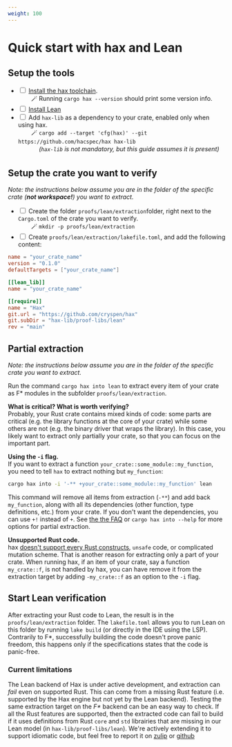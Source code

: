 ```yaml
---
weight: 100
---
```


# Quick start with hax and Lean

## Setup the tools

 - <input type="checkbox" class="user-checkable"/> [Install the hax toolchain](https://github.com/hacspec/hax?tab=readme-ov-file#installation).  
   <span style="margin-right:30px;"></span>🪄 Running `cargo hax --version` should print some version info.
 - <input type="checkbox" class="user-checkable"/> [Install Lean](https://lean-lang.org/install/)
  - <input type="checkbox" class="user-checkable"/> Add `hax-lib` as a dependency to your crate, enabled only when using hax.  
   <span style="margin-right:30px;"></span>🪄 `cargo add --target 'cfg(hax)' --git https://github.com/hacspec/hax hax-lib`  
   <span style="margin-right:30px;"></span><span style="opacity: 0;">🪄</span> *(`hax-lib` is not mandatory, but this guide assumes it is present)*

## Setup the crate you want to verify

*Note: the instructions below assume you are in the folder of the specific crate (**not workspace!**) you want to extract.*


 - <input type="checkbox" class="user-checkable"/> Create the folder `proofs/lean/extraction`folder, right next to the `Cargo.toml` of the crate you want to verify.  
   <span style="margin-right:30px;"></span>🪄 `mkdir -p proofs/lean/extraction`
 - <input type="checkbox" class="user-checkable"/> Create `proofs/lean/extraction/lakefile.toml`, and add the following content:  
```toml
name = "your_crate_name"
version = "0.1.0"
defaultTargets = ["your_crate_name"]

[[lean_lib]]
name = "your_crate_name"

[[require]]
name = "Hax"
git.url = "https://github.com/cryspen/hax"
git.subDir = "hax-lib/proof-libs/lean"
rev = "main"
``` 

## Partial extraction

*Note: the instructions below assume you are in the folder of the
specific crate you want to extract.*

Run the command `cargo hax into lean` to extract every item of your
crate as F\* modules in the subfolder `proofs/lean/extraction`.

**What is critical? What is worth verifying?**  
Probably, your Rust crate contains mixed kinds of code: some parts are
critical (e.g. the library functions at the core of your crate) while
some others are not (e.g. the binary driver that wraps the
library). In this case, you likely want to extract only partially your
crate, so that you can focus on the important part.

**Using the `-i` flag.**  
If you want to extract a function
`your_crate::some_module::my_function`, you need to tell `hax` to
extract nothing but `my_function`:

```bash
cargo hax into -i '-** +your_crate::some_module::my_function' lean
```

This command will remove all items from extraction (`-**`) and add back `my_function`, along with all its dependencies (other function, type definitions, etc.) from your crate. If you don't want the dependencies, you can use `+!` instead of `+`. See [the the FAQ](../faq/include-flags.md) or `cargo hax into --help` for more options for partial extraction.

**Unsupported Rust code.**  
hax [doesn't support every Rust
constructs](https://github.com/hacspec/hax?tab=readme-ov-file#supported-subset-of-the-rust-language),
`unsafe` code, or complicated mutation scheme. That is another reason
for extracting only a part of your crate. When running hax, if an item
of your crate, say a function `my_crate::f`, is not handled by hax,
you can have remove it from the extraction target by adding  `-my_crate::f` as an option to the `-i` flag. 

## Start Lean verification
After extracting your Rust code to Lean, the result is in the `proofs/lean/extraction` folder. The
`lakefile.toml` allows you to run Lean on this folder by running `lake build` (or directly in the IDE 
using the LSP). Contrarily to F\*, successfully building the code doesn't prove panic freedom, this
happens only if the specifications states that the code is panic-free. 

### Current limitations
The Lean backend of Hax is under active development, and extraction can *fail* even on supported Rust. This can come from a missing Rust feature (i.e. supported by the Hax engine but not yet by the Lean backend). Testing the same extraction target on the *F\** backend can be an easy way to check. If all the Rust features are supported, then the extracted code can fail to build if it uses definitions from Rust `core` and `std` librairies that are missing in our Lean model (in `hax-lib/proof-libs/lean`). We're actively extending it to support idiomatic code, but feel free to report it on [zulip](https://hacspec.zulipchat.com/) or [github](https://github.com/cryspen/hax/issues)
